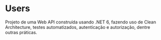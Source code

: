 # Users
Projeto de uma Web API construída usando .NET 6, fazendo uso de Clean Architecture, testes automatizados, autenticação e autorização, dentre outras práticas.
